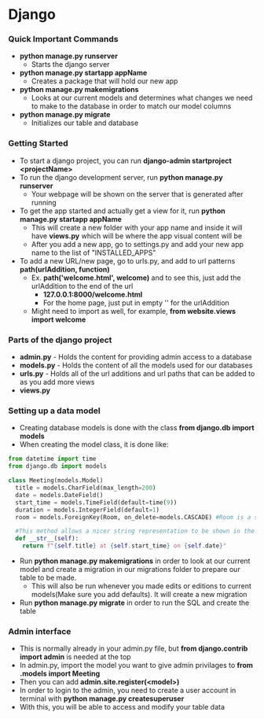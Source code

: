 # Django

### Quick Important Commands

- **python manage.py runserver**
  - Starts the django server
- **python manage.py startapp appName**
  - Creates a package that will hold our new app
- **python manage.py makemigrations**
  - Looks at our current models and determines what changes we need to make to the database in order to match our model columns
- **python manage.py migrate**
  - Initializes our table and database


### Getting Started

- To start a django project, you can run **django-admin startproject \<projectName>**
- To run the django development server, run **python manage.py runserver**
  - Your webpage will be shown on the server that is generated after running
- To get the app started and actually get a view for it, run **python manage.py startapp appName**
  - This will create a new folder with your app name and inside it will have **views.py** which will be where the app visual content will be
  - After you add a new app, go to settings.py and add your new app name to the list of "INSTALLED_APPS"
- To add a new URL/new page, go to urls.py, and add to url patterns **path(urlAddition, function)**
  - Ex. **path('welcome.html', welcome)** and to see this, just add the urlAddition to the end of the url
    - **127.0.0.1:8000/welcome.html**
    - For the home page, just put in empty '' for the urlAddition
  - Might need to import as well, for example, **from website.views import welcome**
 
### Parts of the django project

- **admin.py** - Holds the content for providing admin access to a database
- **models.py** - Holds the content of all the models used for our databases
- **urls.py** - Holds all of the url additions and url paths that can be added to as you add more views
- **views.py**
 
### Setting up a data model

- Creating database models is done with the class **from django.db import models**
- When creating the model class, it is done like:
```python
from datetime import time
from django.db import models

class Meeting(models.Model)
  title = models.CharField(max_length=200)
  date = models.DateField()
  start_time = models.TimeField(default=time(9))
  duration = models.IntegerField(default=1)
  room = models.ForeignKey(Room, on_delete=models.CASCADE) #Room is a separate class not shown and the cascade means that when a room is deleted, so will all meetings in that room

  #This method allows a nicer string representation to be shown in the admin interface
  def __str__(self):
    return f"{self.title} at {self.start_time} on {self.date}"
```
- Run **python manage.py makemigrations** in order to look at our current model and create a migration in our migrations folder to prepare our table to be made.
  - This will also be run whenever you made edits or editions to current models(Make sure you add defaults). It will create a new migration
- Run **python manage.py migrate** in order to run the SQL and create the table

### Admin interface

- This is normally already in your admin.py file, but **from django.contrib import admin** is needed at the top
- In admin.py, import the model you want to give admin privilages to **from .models import Meeting**
- Then you can add **admin.site.register(\<model>)**
- In order to login to the admin, you need to create a user account in terminal with **python manage.py createsuperuser**
- With this, you will be able to access and modify your table data


